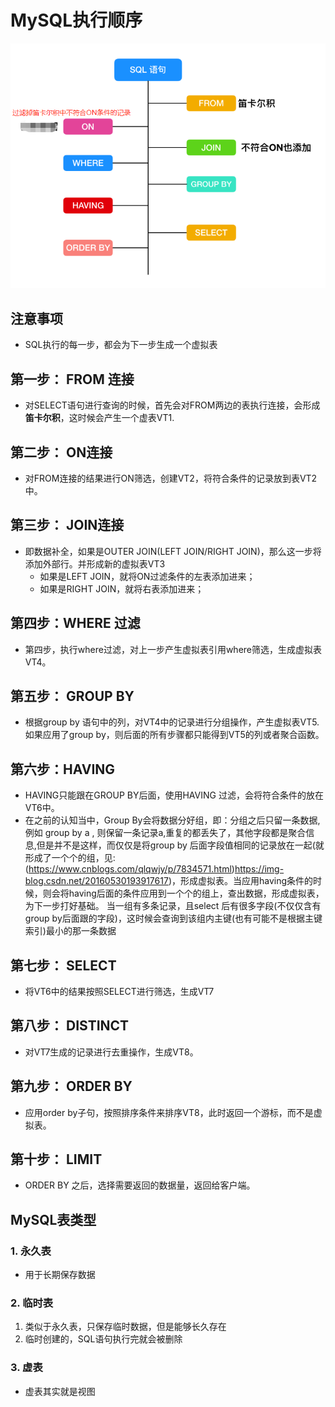 # MySQL执行顺序
<img src = "./pics/20200429233132.png"/>

## 注意事项
+ SQL执行的每一步，都会为下一步生成一个虚拟表
## 第一步： FROM 连接
+ 对SELECT语句进行查询的时候，首先会对FROM两边的表执行连接，会形成**笛卡尔积**，这时候会产生一个虚表VT1.
## 第二步： ON连接
+ 对FROM连接的结果进行ON筛选，创建VT2，将符合条件的记录放到表VT2中。
## 第三步： JOIN连接
+ 即数据补全，如果是OUTER JOIN(LEFT JOIN/RIGHT JOIN)，那么这一步将添加外部行。并形成新的虚拟表VT3
   - 如果是LEFT JOIN，就将ON过滤条件的左表添加进来；
   - 如果是RIGHT JOIN，就将右表添加进来；
## 第四步：WHERE 过滤
+ 第四步，执行where过滤，对上一步产生虚拟表引用where筛选，生成虚拟表VT4。
## 第五步： GROUP BY 
+ 根据group by 语句中的列，对VT4中的记录进行分组操作，产生虚拟表VT5.如果应用了group by，则后面的所有步骤都只能得到VT5的列或者聚合函数。
## 第六步：HAVING 
+ HAVING只能跟在GROUP BY后面，使用HAVING 过滤，会将符合条件的放在VT6中。
+ 在之前的认知当中，Group By会将数据分好组，即：分组之后只留一条数据,例如 group by a , 则保留一条记录a,重复的都丢失了，其他字段都是聚合信息,但是并不是这样，而仅仅是将group by 后面字段值相同的记录放在一起(就形成了一个个的组，见:(https://www.cnblogs.com/qlqwjy/p/7834571.html)https://img-blog.csdn.net/20160530193917617)，形成虚拟表。当应用having条件的时候，则会将having后面的条件应用到一个个的组上，查出数据，形成虚拟表，为下一步打好基础。 当一组有多条记录，且select 后有很多字段(不仅仅含有group by后面跟的字段)，这时候会查询到该组内主键(也有可能不是根据主键索引)最小的那一条数据
## 第七步： SELECT 
+ 将VT6中的结果按照SELECT进行筛选，生成VT7
## 第八步： DISTINCT
+ 对VT7生成的记录进行去重操作，生成VT8。
## 第九步： ORDER BY 
+ 应用order by子句，按照排序条件来排序VT8，此时返回一个游标，而不是虚拟表。
## 第十步： LIMIT
+ ORDER BY 之后，选择需要返回的数据量，返回给客户端。

## MySQL表类型
### 1. 永久表
+ 用于长期保存数据
### 2.  临时表
1. 类似于永久表，只保存临时数据，但是能够长久存在
2. 临时创建的，SQL语句执行完就会被删除
### 3. 虚表
+ 虚表其实就是视图